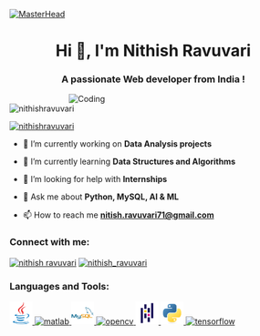[![MasterHead](https://www.codelivly.com/master-the-most-in-demand-programming-languages-of-the-next-decade/)](https://nithishravuvari.io)
<h1 align="center">Hi 👋, I'm Nithish Ravuvari</h1>
<h3 align="center">A passionate Web developer from India !</h3>
<img align="right" alt="Coding" width="400" src="https://github.com/keanless">

<p align="left"> <img src="https://komarev.com/ghpvc/?username=nithishravuvari&label=Profile%20views&color=0e75b6&style=flat" alt="nithishravuvari" /> </p>

<p align="left"> <a href="https://github.com/ryo-ma/github-profile-trophy"><img src="https://github-profile-trophy.vercel.app/?username=nithishravuvari" alt="nithishravuvari" /></a> </p>

- 🔭 I’m currently working on **Data Analysis projects**

- 🌱 I’m currently learning **Data Structures and Algorithms**

- 🤝 I’m looking for help with **Internships**

- 💬 Ask me about **Python, MySQL, AI & ML**

- 📫 How to reach me **nitish.ravuvari71@gmail.com**

<h3 align="left">Connect with me:</h3>
<p align="left">
<a href="https://linkedin.com/in/nithish ravuvari" target="blank"><img align="center" src="https://raw.githubusercontent.com/rahuldkjain/github-profile-readme-generator/master/src/images/icons/Social/linked-in-alt.svg" alt="nithish ravuvari" height="30" width="40" /></a>
<a href="https://www.leetcode.com/nithish_ravuvari" target="blank"><img align="center" src="https://raw.githubusercontent.com/rahuldkjain/github-profile-readme-generator/master/src/images/icons/Social/leet-code.svg" alt="nithish_ravuvari" height="30" width="40" /></a>
</p>

<h3 align="left">Languages and Tools:</h3>
<p align="left"> <a href="https://www.java.com" target="_blank" rel="noreferrer"> <img src="https://raw.githubusercontent.com/devicons/devicon/master/icons/java/java-original.svg" alt="java" width="40" height="40"/> </a> <a href="https://www.mathworks.com/" target="_blank" rel="noreferrer"> <img src="https://upload.wikimedia.org/wikipedia/commons/2/21/Matlab_Logo.png" alt="matlab" width="40" height="40"/> </a> <a href="https://www.mysql.com/" target="_blank" rel="noreferrer"> <img src="https://raw.githubusercontent.com/devicons/devicon/master/icons/mysql/mysql-original-wordmark.svg" alt="mysql" width="40" height="40"/> </a> <a href="https://opencv.org/" target="_blank" rel="noreferrer"> <img src="https://www.vectorlogo.zone/logos/opencv/opencv-icon.svg" alt="opencv" width="40" height="40"/> </a> <a href="https://pandas.pydata.org/" target="_blank" rel="noreferrer"> <img src="https://raw.githubusercontent.com/devicons/devicon/2ae2a900d2f041da66e950e4d48052658d850630/icons/pandas/pandas-original.svg" alt="pandas" width="40" height="40"/> </a> <a href="https://www.python.org" target="_blank" rel="noreferrer"> <img src="https://raw.githubusercontent.com/devicons/devicon/master/icons/python/python-original.svg" alt="python" width="40" height="40"/> </a> <a href="https://www.tensorflow.org" target="_blank" rel="noreferrer"> <img src="https://www.vectorlogo.zone/logos/tensorflow/tensorflow-icon.svg" alt="tensorflow" width="40" height="40"/> </a> </p>

